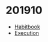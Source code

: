 # 201910

- [Habitbook](https://docs.google.com/spreadsheets/d/1AY19BuatlOVbfhwEPjWDierlZ8LcHmOnT7TMOjmdI9k/edit?usp=sharing)
- [Execution](https://docs.google.com/spreadsheets/d/1Dw6etaIECTITntRcb8b-MIgXkzs-meW8J2FOPfwK5nU/edit?usp=sharing)